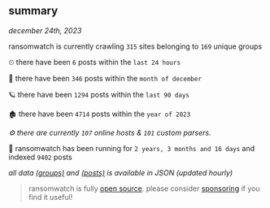 
## summary
_december 24th, 2023_

ransomwatch is currently crawling `315` sites belonging to `169` unique groups

⏲ there have been `6` posts within the `last 24 hours`

🦈 there have been `346` posts within the `month of december`

🪐 there have been `1294` posts within the `last 90 days`

🏚 there have been `4714` posts within the `year of 2023`

_⚙️ there are currently `107` online hosts & `101` custom parsers._

🦕 ransomwatch has been running for `2 years, 3 months and 16 days` and indexed `9402` posts

_all data  [(groups)](http://ransomwhat.telemetry.ltd/groups) and [(posts)](http://ransomwhat.telemetry.ltd/posts) is available in JSON (updated hourly)_

> ransomwatch is fully [open source](https://github.com/joshhighet/ransomwatch#ransomwatch--). please consider [sponsoring](https://github.com/sponsors/joshhighet) if you find it useful!
